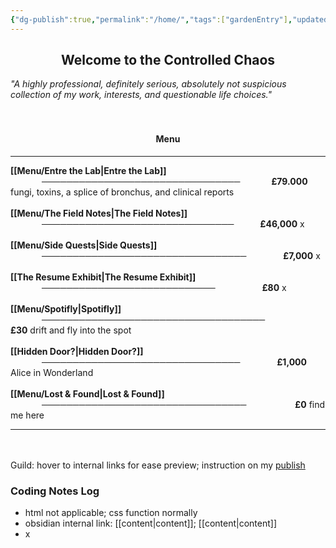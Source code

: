 ```yaml
---
{"dg-publish":true,"permalink":"/home/","tags":["gardenEntry"],"updated":"2025-02-07T03:21:13.855+00:00"}
---
```


<center><h2>Welcome to the Controlled Chaos</h2></center>
<span style= "font-style: italic;">"A highly professional, definitely serious, absolutely not suspicious collection of my work, interests, and questionable life choices."</span>
<br><br><br>

<center><h4>Menu</h4></center>

---


**[[Menu/Entre the Lab\|Entre the Lab]]**<span style="display: inline-block; text-align: center; margin-left: 50px; margin-right: 50px;">────────────────────────────────</span><span style=" text-align: right;font-weight: bold;">£79.000</span>
fungi, toxins, a splice of bronchus, and clinical reports
<br><br>**[[Menu/The Field Notes\|The Field Notes]]** <span style="display: inline-block; text-align: center; margin-left: 50px; margin-right: 42px;">───────────────────────────────</span><span style=" text-align: right;font-weight: bold;">£46,000</span>
x
<br><br>**[[Menu/Side Quests\|Side Quests]]** <span style="display: inline-block; text-align: center; margin-left: 50px; margin-right: 59px;">─────────────────────────────────</span><span style=" text-align: right;font-weight: bold;">£7,000</span>
x
<br><br>**[[The Resume Exhibit\|The Resume Exhibit]]** <span style="display: inline-block; text-align: center; margin-left: 50px; margin-right: 71px;">────────────────────────────</span> <span style=" text-align: right;font-weight: bold;">£80</span>
x
<br><br>**[[Menu/Spotifly\|Spotifly]]** <span style="display: inline-block; text-align: center; margin-left: 50px; margin-right: 70px;">────────────────────────────────────</span> <span style=" text-align: right;font-weight: bold;">£30</span>
drift and fly into the spot
<br><br>**[[Hidden Door?\|Hidden Door?]]** <span style="display: inline-block; text-align: center; margin-left: 50px; margin-right: 59px;">────────────────────────────────</span><span style=" text-align: right;font-weight: bold;">£1,000</span>
Alice in Wonderland
<br><br>**[[Menu/Lost & Found\|Lost & Found]]** <span style="display: inline-block; text-align: center; margin-left: 50px; margin-right: 78px;">─────────────────────────────────</span><span style=" text-align: right;font-weight: bold;">£0</span>
find me here

---
<br><br>Guild: hover to internal links for ease preview; instruction on my [publish](https://www.youtube.com/watch?v=eULVrTjT11w&t=435s)

### Coding Notes Log
- html not applicable; css function normally
- obsidian internal link: [[content\|content]]; [[content\|content]]
- x
